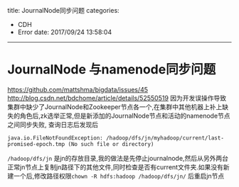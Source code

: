title: JournalNode同步问题
categories: 
- CDH
- Error
date: 2017/09/24 13:58:04
---
# JournalNode 与namenode同步问题

https://github.com/mattshma/bigdata/issues/45
http://blog.csdn.net/bdchome/article/details/52550519
因为开发误操作导致集群中缺少了JournalNode和Zookeeper节点各一个,在集群中其他机器上补上缺失的角色后,zk选举正常,但是新添加的JournalNode节点和活动的namenode节点之间同步失败,
查询日志后发现后
```
java.io.FileNotFoundException: /hadoop/dfs/jn/myhadoop/current/last-promised-epoch.tmp (No such file or directory)
```
`/hadoop/dfs/jn` 是jn的存放目录,我的做法是先停止journalnode,然后从另外两台正常jn节点上复制jn路径下的其他文件,同时检查是否有current文件夹.如果没有新建一个后,修改路径权限`chown -R hdfs:hadoop /hadoop/dfs/jn/` 后重启jn节点 